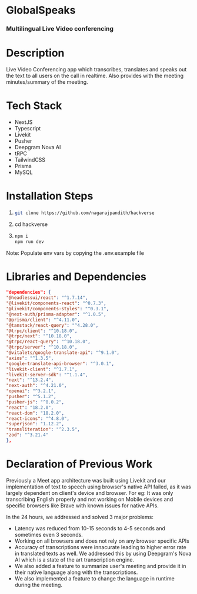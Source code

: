 # GlobalSpeaks

### Multilingual Live Video conferencing

# Description

Live Video Conferencing app which transcribes, translates and speaks out the text to all users on the call in realtime. Also provides with the meeting minutes/summary of the meeting.

# Tech Stack

- NextJS
- Typescript
- Livekit
- Pusher
- Deepgram Nova AI
- tRPC
- TailwindCSS
- Prisma
- MySQL

# Installation Steps

1. ```bash
   git clone https://github.com/nagarajpandith/hackverse
   ```

2. cd hackverse

3. ```bash
   npm i
   npm run dev
   ```

Note: Populate env vars by copying the .env.example file

# Libraries and Dependencies

```json
"dependencies": {
"@headlessui/react": "^1.7.14",
"@livekit/components-react": "^0.7.3",
"@livekit/components-styles": "^0.3.1",
"@next-auth/prisma-adapter": "^1.0.5",
"@prisma/client": "^4.11.0",
"@tanstack/react-query": "^4.28.0",
"@trpc/client": "^10.18.0",
"@trpc/next": "^10.18.0",
"@trpc/react-query": "^10.18.0",
"@trpc/server": "^10.18.0",
"@vitalets/google-translate-api": "^9.1.0",
"axios": "^1.3.5",
"google-translate-api-browser": "^3.0.1",
"livekit-client": "^1.7.1",
"livekit-server-sdk": "^1.1.4",
"next": "^13.2.4",
"next-auth": "^4.21.0",
"openai": "^3.2.1",
"pusher": "^5.1.2",
"pusher-js": "^8.0.2",
"react": "18.2.0",
"react-dom": "18.2.0",
"react-icons": "^4.8.0",
"superjson": "1.12.2",
"transliteration": "^2.3.5",
"zod": "^3.21.4"
},
```

# Declaration of Previous Work

Previously a Meet app architecture was built using Livekit and our implementation of text to speech using browser's native API failed, as it was largely dependent on client's device and browser. For eg: It was only transcribing English properly and not working on Mobile devices and specific browsers like Brave with known issues for native APIs.

In the 24 hours, we addressed and solved 3 major problems:

- Latency was reduced from 10-15 seconds to 4-5 seconds and sometimes even 3 seconds.
- Working on all browsers and does not rely on any browser specific APIs
- Accuracy of transcriptions were innacurate leading to higher error rate in translated texts as well. We addressed this by using Deepgram's Nova AI which is a state of the art transcription engine.
- We also added a feature to summarize user's meeting and provide it in their native language along with the transcriptions.
- We also implemented a feature to change the language in runtime during the meeting.
